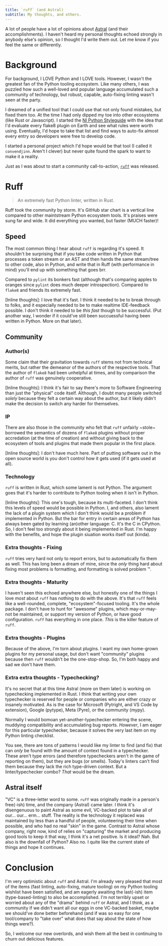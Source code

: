 ```yaml
---
title: `ruff` (and Astral)
subtitle: My thoughts, and others.
---
```


A lot of people have a lot of opinions about [Astral](https://astral.sh/) (and their accomplishments).
I haven't heard my personal thoughts echoed strongly in anybody else's opinion, so I thought I'd write them
out. Let me know if you feel the same or differently.

# Background

For background, I LOVE Python and I LOVE tools. However, I wasn't the greatest fan of the Python tooling ecosystem.
Like many others, I was puzzled how such a well-loved and popular language accumulated such a community of technology,
but robust, capable, auto-fixing linting wasn't seen at the party.

I dreamed of a unified tool that I could use that not only found mistakes, but fixed them too. At the time I had only
dipped my toe into other ecosystems (like Rust or Javascript). I started the [NI Python Styleguide](https://ni.github.io/python-styleguide/)
with the idea that I'd evaluate every flake8 plugin on Earth and see what rules were worth using. Eventually,
I'd hope to take that list and find ways to auto-fix almost every entry so developers were free to develop code.

I started a personal project which I'd hope would be that tool (I called it `convendjinn`. Aren't I clever)
but never quite found the spark to want to make it a reality.

Just as I was about to start a community call-to-action, [`ruff`](https://docs.astral.sh/ruff/) was released.

# Ruff

> An extremely fast Python linter, written in Rust.

Ruff took the community by storm. It's GitHub star chart is a vertical line compared to other maintstream
Python ecosystem tools. It's praises were sung far and wide. It did everything you wanted, but faster (MUCH faster)!

##  Speed

The most common thing I hear about `ruff` is regarding it's speed. It shouldn't be surprising that if you take
code written in Python that processes a token stream or an AST and then hands the same stream/tree to other code,
also in Python, and write that in Ruff (with performance in mind) you'll end up with something that goes brr.

Compared to `pylint` its bonkers fast (although that's comparing apples to oranges since `pylint` does much deeper
introspection). Compared to `flake8` and friends its extremely fast.

\[Inline thoughts\]: I love that it's fast. I think it needed to be to break through to folks, and it especially
needed to be to make realtime IDE-feedback possible. I don't think it needed to be _this fast_ though to be successful.
(Put another way, I wonder if it could've still been succuessful having been written in Python. More on that later).

## Community

### Author(s)

Some claim that their gravitation towards `ruff` stems not from technical merits, but rather the demeanor of the authors
of the respective tools. That the author of `flake8` had been unhelpful at times, and by comparison the author of `ruff`
was genuinely cooperative.

\[Inline thoughts\]: I think it's fair to say there's more to Software Engineering than just the "physical" code itself. 
Although, I doubt many people switched _solely_ because they felt a certain way about the author, 
but it likely didn't make the decision to switch any harder for themselves.

### IP

There are also those in the community who felt that `ruff` unfairly ~stole~ borrowed the semantics of dozens of `flake8`
plugins without proper accredation (at the time of creation) and without giving back to the ecosystem of tools and 
plugins that made them popular in the first place.

\[Inline thoughts\]: I don't have much here. Part of putting software out in the open source world is you don't control
how it gets used (if it gets used at all).

### Technology

`ruff` is written in Rust, which some lament is not Python. The argument goes that it's harder to contribute to Python
tooling when it isn't in Python.

\[Inline thoughts\]: This one's tough, because its multi-faceted. I don't think this levels of speed would be possible
in Python. I, and others, also lament the lack of a plugin system which I don't think would be 
a problem if implemented in Python. But the bar for entry in certain areas of Python has always been gated by learning
(an)other language: C. It's the C in CPython. So, I don't feel too strongly about it being implemented in Rust. I'm happy
with the benefits, and hope the plugin siuation works itself out (kinda).

### Extra thoughts - Fixing

`ruff` tries very hard not only to report errors, but to automatically fix them as well. This has long been a dream of mine,
since the _only_ thing hard about fixing most problems is formatting, and formatting is solved problem :tm:.

### Extra thoughts - Maturity

I haven't seen this echoed anywhere else, but honestly one of the things I love _most_ about `ruff` has nothing to do with
the above. It's that `ruff` feels like a well-rounded, complete, "ecosystem"-focused tooling. It's the whole package.
I don't have to hunt for "awesome" plugins, which may-or-may-not be maintained, or support my version of Python, or have
good configuration. `ruff` has everything in one place. _This_ is the killer feature of `ruff`.

### Extra thoughts - Plugins

Because of the above, I'm torn about plugins. I want my own home-grown plugins for my personal usage, but don't want
"community" plugins because then `ruff` wouldn't be the one-stop-shop. So, I'm both happy and sad we don't have them.

### Extra extra thoughts - Typechecking?

It's no secret that at this time Astral (more on them later) is working on typechecking implemented in Rust. 
I think that writing your own typechecker is reserved for people or companies who are either crazy or insanely motivated.
As is the case for Microsoft (Pytright, and VS Code by extension), Google (pytype), Meta (Pyre), or the community (mypy).

Normally I would bomoan yet-another-typechecker entering the scene, muddying compatibility and accumulating bug reports.
_However_, I am eager for this particular typechecker, because it solves the very last item on my Python linting checklist.

You see, there are tons of patterns I would like my linter to find (and fix) that can _only_ be found with the amount of context
found in a typechecker. These aren't type errors (and therefore typecheckers aren't in the game of reporting on them), but they
are bugs (or smells). Today's linters can't find them because they lack the rich type-driven context. But a linter/typechecker combo?
_That_ would be the dream.

## Astral itself

"VC" is a three-letter word to some. `ruff` was originally made in a person's free(-ish) time, and the company (Astral)
came later. I think it's disengenuous to paint Astral as some evil, VC-backed plot to take all of our... our... erm...
stuff. The reality is the technology it replaced was maintained by less than a handful of people, volunteering their time
when possible, and who had no real "skin" in the game. Contrast to Astral whose company, right now, kind of relies on
"capturing" the market and producing good tools to keep it that way, I think it's a net positive. Is it ideal? Nah.
But also is the downfall of Python? Also no. I quite like the current state of things and hope it continues.

# Conclusion

I'm very optimistic about `ruff` and Astral. I'm already very pleased that most of the items (fast linting, auto-fixing, mature tooling)
on my Python tooling wishlist have been satisfied, and am eagerly awaiting the last(-ish) item (type-based-linting) to also be
accomplished. I'm not terribly upset or worried about any of the "drama" behind `ruff` or Astral, and I think, as a community
if we didn't want all our eggs in one VC-backed basket, maybe we should've done better beforehand 
(and if was so easy for one tool/company to "take over" what does that say about the state of how things were?).

So, I welcome our new overlords, and wish them all the best in continuing to churn out delicious features.
